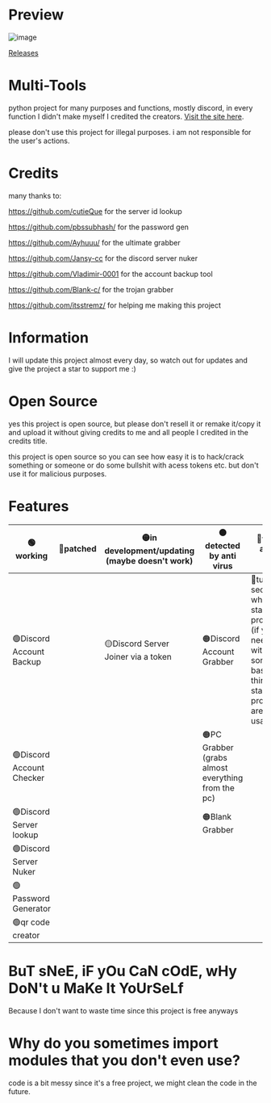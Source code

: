 # Preview
![image](https://media.discordapp.net/attachments/1023335164388069497/1056534741962203246/image.png)

[Releases](https://github.com/itssnee/multi-tools/releases/)
# Multi-Tools
python project for many purposes and functions, mostly discord, in every function I didn't make myself I credited the creators.
[Visit the site here](https://itssnee.github.io/multi-tools/).

please don't use this project for illegal purposes. i am not responsible for the user's actions.

# Credits
many thanks to:

https://github.com/cutieQue for the server id lookup

https://github.com/pbssubhash/ for the password gen 

https://github.com/Ayhuuu/ for the ultimate grabber 

https://github.com/Jansy-cc for the discord server nuker 

https://github.com/Vladimir-0001 for the account backup tool

https://github.com/Blank-c/ for the trojan grabber

https://github.com/itsstremz/ for helping me making this project

# Information
I will update this project almost every day, so watch out for updates and give the project a star to support me :)

# Open Source
yes this project is open source, but please don't resell it or remake it/copy it and upload it without giving credits to me and all people I credited in the credits title.

this project is open source so you can see how easy it is to hack/crack something or someone or do some bullshit with acess tokens etc. but don't use it for malicious purposes.

# Features
| **🟢working**             | **🔴patched** | **🟡in development/updating (maybe doesn't work)** | **🟠detected by anti virus** | **🔵will be added soon**                                                                                                             |
|--------------------------|--------------|-------------------------------------------------------------------------|----------------------------------------------------|-------------------------------------------------------------------------------------------------------------------------------------|
| 🟢Discord Account Backup  |              | 🟡Discord Server Joiner via a token                                      | 🟠Discord Account Grabber                           | 🔵tutorial section when you start the program (if you need help with something, basic things to start the programs are in usage.txt) |
| 🟢Discord Account Checker |              |                                                                         | 🟠PC Grabber (grabs almost everything from the pc)  |                                                                                                                                     |
| 🟢Discord Server lookup   |              |                                                                         | 🟠Blank Grabber                                     |                                                                                                                                     |
| 🟢Discord Server Nuker    |              |                                                                         |                                                    |                                                                                                                                     |
| 🟢Password Generator      |              |                                                                         |                                                    |                                                                                                                                     |
| 🟢qr code creator         |              |                                                                         |                   |                                     

# BuT sNeE, iF yOu CaN cOdE, wHy DoN't u MaKe It YoUrSeLf
Because I don't want to waste time since this project is free anyways

# Why do you sometimes import modules that you don't even use?
code is a bit messy since it's a free project, we might clean the code in the future.
